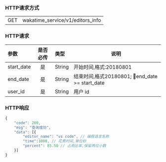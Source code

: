 <!-- ## 1. 获取某个时间段内编辑器耗时(wakatime_service/v1/editors_info/get) -->

### HTTP请求方式

<table>
    <tr>
        <td>GET </td>
        <td>wakatime_service/v1/editors_info</td>
    </tr>
</table>

### HTTP请求

| 参数       | 是否必传 | 类型   | 说明                                           |
| :--------- | :------: | :----- | ---------------------------------------------- |
| start_date | 是       | String | 开始时间,格式:20180801                         |
| end_date   | 是       | String | 结束时间,格式20180801; end_date >= start_date |
| user_id    | 是       | String | 用户 id                                        |

### HTTP响应

``` js
{
    "code": 200,
    "msg": "查询成功",
    "data": [{
        "editor_name": "vs code", // 编程语言名称
        "time":1000, // 花费时间,单位秒
        "percent": 85.50 // 占用比率,保留两位小数
    }]
}
```